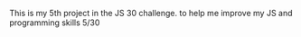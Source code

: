 This is my 5th project in the JS 30 challenge. to help me improve my JS and programming skills 5/30
